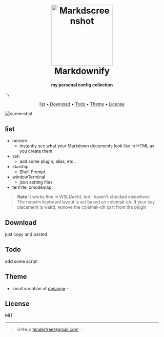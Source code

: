
<h1 align="center">
  <br>
  <img src=""https://i.imgur.com/eBWJEvU.jpg" alt="Markdscreenshot" width="200">
  <br>
  Markdownify
  <br>
</h1>

<h4 align="center">my personal config collection </h4>

<p align="center">

    `v  
 
</p>

<p align="center">
  <a href="#list">list</a> •
  <a href="#download">Download</a> •
  <a href="#Todo">Todo</a> •
  <a href="#Theme">Theme</a> •
  <a href="#license">License</a>
</p>

![screenshot](e)

## list

* neovim
  - Instantly see what your Markdown documents look like in HTML as you create them.
* zsh
  - add some plugin, alias, etc..
* starship 
  - Shell Prompt
* windowTerminal
  - json setting files  
* termite, xmodemap, 
> **Note**
It works fine in WSL(Arch), but I haven't checked elsewhere. The neovim keyboard layout is set based on colemak-dh. If your key placement is weird, remove the colemak-dh part from the plugin
## Download
just copy and pasted 
## Todo

add some script 

## Theme

- small variation of [melange](https://github.com/savq/melange-nvim) - 


## License

MIT

---
> GitHub [tendertree@gmail.com](mailto:tendertree@gmail.com) &nbsp;&middot;&nbsp;



